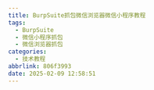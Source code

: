 ```yaml
---
title: BurpSuite抓包微信浏览器微信小程序教程
tags:
  - BurpSuite
  - 微信小程序抓包
  - 微信浏览器抓包
categories:
  - 技术教程
abbrlink: 806f3993
date: 2025-02-09 12:58:51
---
```

